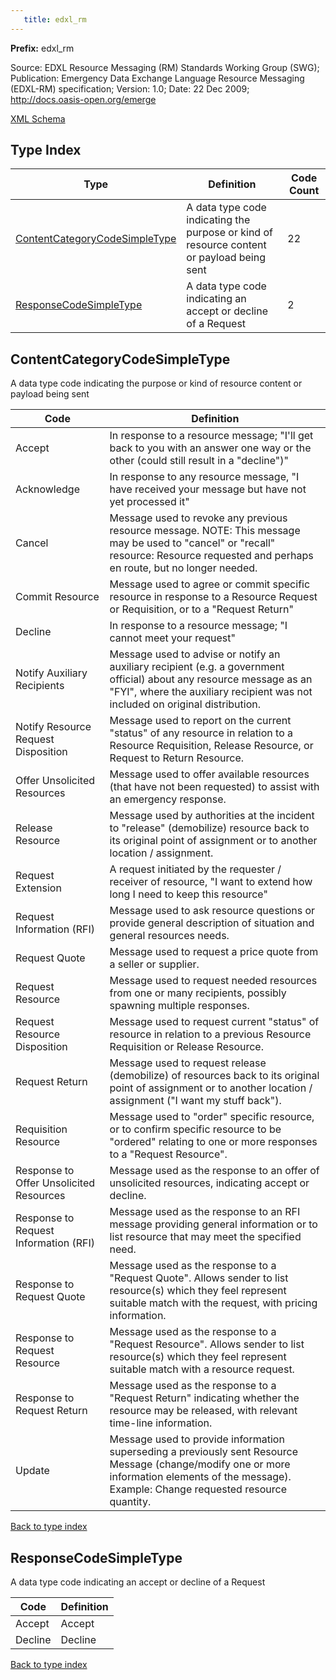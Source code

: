 ```yaml
---
   title: edxl_rm
---
```


**Prefix:** edxl_rm

Source: EDXL Resource Messaging (RM) Standards Working Group (SWG); 
Publication: Emergency Data Exchange Language Resource Messaging (EDXL-RM) specification; 
Version: 1.0; 
Date: 22 Dec 2009;   
http://docs.oasis-open.org/emerge

<a href="http://release.niem.gov/niem/codes/edxl_rm/4.0/edxl_rm.xsd">XML Schema</a>

## Type Index

| Type | Definition | Code Count |
| --- | --- | --- |
| <a href="#contentcategorycodesimpletype">ContentCategoryCodeSimpleType</a> | A data type code indicating the purpose or kind of resource content or payload being sent | 22 |
| <a href="#responsecodesimpletype">ResponseCodeSimpleType</a> | A data type code  indicating an accept or decline of a Request | 2 |

## ContentCategoryCodeSimpleType

A data type code indicating the purpose or kind of resource content or payload being sent

| Code | Definition |
| --- | --- |
| Accept | In response to a resource message; "I'll get back to you with an answer one way or the other (could still result in a "decline")" |
| Acknowledge | In response to any resource message, "I have received your message but have not yet processed it" |
| Cancel | Message used to revoke any previous resource message.  NOTE:  This message may be used to "cancel" or "recall" resource:  Resource requested and perhaps en route, but no longer needed. |
| Commit Resource | Message used to agree or commit specific resource in response to a  Resource Request or Requisition, or to a "Request Return" |
| Decline | In response to a resource message; "I cannot meet your request" |
| Notify Auxiliary Recipients | Message used to advise or notify an auxiliary recipient (e.g. a government official) about any resource message as an "FYI", where the auxiliary recipient was not included on original distribution. |
| Notify Resource Request Disposition | Message used to report on the current "status" of any resource in relation to a Resource Requisition, Release Resource, or Request to Return Resource. |
| Offer Unsolicited Resources | Message used to offer available resources (that have not been requested) to assist with an emergency response. |
| Release Resource | Message used by authorities at the incident to "release" (demobilize) resource back to its original point of assignment or to another location / assignment. |
| Request Extension | A request initiated by the requester / receiver of resource, "I want to extend how long I need to keep this resource" |
| Request Information (RFI) | Message used to ask resource questions or provide general description of situation and general resources needs. |
| Request Quote | Message used to request a price quote from a seller or supplier. |
| Request Resource | Message used to request needed resources from one or many recipients, possibly spawning multiple responses. |
| Request Resource Disposition | Message used to request current "status" of resource in relation to a previous Resource Requisition or Release Resource. |
| Request Return | Message used to request release (demobilize) of resources back to its original point of assignment or to another location / assignment ("I want my stuff back"). |
| Requisition Resource | Message used to "order" specific resource, or to confirm specific resource to be "ordered" relating to one or more responses to a "Request Resource". |
| Response to Offer Unsolicited Resources | Message used as the response to an offer of unsolicited resources, indicating accept or decline. |
| Response to Request Information (RFI) | Message used as the response to an RFI message providing general information or to list resource that may meet the specified need. |
| Response to Request Quote | Message used as the response to a "Request Quote".  Allows sender to list resource(s) which they feel represent suitable match with the request, with pricing information. |
| Response to Request Resource | Message used as the response to a "Request Resource".  Allows sender to list resource(s) which they feel represent suitable match with a resource request. |
| Response to Request Return | Message used as the response to a "Request Return" indicating whether the resource may be released, with relevant time-line information. |
| Update | Message used to provide information superseding a previously sent Resource Message (change/modify one or more information elements of the message).  Example:  Change requested resource quantity. |

<a href="#type-index">Back to type index</a>
## ResponseCodeSimpleType

A data type code  indicating an accept or decline of a Request

| Code | Definition |
| --- | --- |
| Accept | Accept |
| Decline | Decline |

<a href="#type-index">Back to type index</a>
